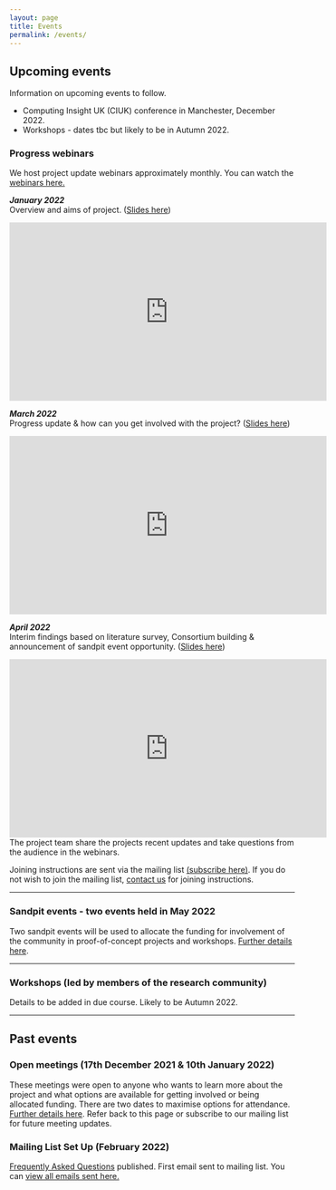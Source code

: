 ```yaml
---
layout: page
title: Events
permalink: /events/
---
```

## Upcoming events
Information on upcoming events to follow.
* Computing Insight UK (CIUK) conference in Manchester, December 2022. 
* Workshops - dates tbc but likely to be in Autumn 2022.

### Progress webinars

We host project update webinars approximately monthly. You can watch the [webinars here.](/resources/)

***January 2022*** <br>
Overview and aims of project. ([Slides here](https://doi.org/10.5281/zenodo.5846587)) <br>

<iframe width="560" height="315" src="https://www.youtube.com/embed/DjoFp8sH1QM" title="YouTube video player" frameborder="0" allow="accelerometer; autoplay; clipboard-write; encrypted-media; gyroscope; picture-in-picture" allowfullscreen></iframe> <br>



***March 2022*** <br>
Progress update & how can you get involved with the project? ([Slides here](https://doi.org/10.5281/zenodo.6320839)) <br>

<iframe width="560" height="315" src="https://www.youtube.com/embed/dtYP4iRMm9E" title="YouTube video player" frameborder="0" allow="accelerometer; autoplay; clipboard-write; encrypted-media; gyroscope; picture-in-picture" allowfullscreen></iframe> <br>



***April 2022*** <br>
Interim findings based on literature survey, Consortium building & announcement of sandpit event opportunity. ([Slides here](https://doi.org/10.5281/zenodo.6461181)) <br>

<iframe width="560" height="315" src="https://www.youtube.com/embed/NpUAvLFgYOA" title="YouTube video player" frameborder="0" allow="accelerometer; autoplay; clipboard-write; encrypted-media; gyroscope; picture-in-picture" allowfullscreen></iframe> <br>
The project team share the projects recent updates and take questions from the audience in the webinars.<br>


Joining instructions are sent via the mailing list [(subscribe here)](/subscribe). If you do not wish to join the mailing list, [contact us](/contact/) for joining instructions. 

---

### Sandpit events - two events held in May 2022

Two sandpit events will be used to allocate the funding for involvement of the community in proof-of-concept projects and workshops. [Further details here](/sandpit/). 

---

### Workshops (led by members of the research community)

Details to be added in due course. Likely to be Autumn 2022.


--- 

## Past events

### Open meetings (17th December 2021 & 10th January 2022) 

These meetings were open to anyone who wants to learn more about the project and what options are available for getting involved or being allocated funding. There are two dates to maximise options for attendance. [Further details here](/open-meetings/). 
Refer back to this page or subscribe to our mailing list for future meeting updates.

### Mailing List Set Up (February 2022)

[Frequently Asked Questions](/faq/) published.
First email sent to mailing list. You can [view all emails sent here.](https://us13.campaign-archive.com/home/?u=1cfa57a9f54737c238fcdcbb2&id=35f8280918) 
